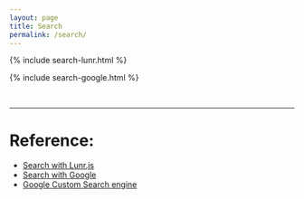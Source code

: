 ```yaml
---
layout: page
title: Search
permalink: /search/
---
```



{% include search-lunr.html %}

{% include search-google.html %}

<div>
	<script async src="https://cse.google.com/cse.js?cx=013029827813215097911:1exidgxkr3n"></script>
	<div class="gcse-search"></div>
</div>

<br>

<!-- a horizontal line -->

___
# Reference:
- [Search with Lunr.js](https://jekyllcodex.org/without-plugin/search-lunr/)
- [Search with Google](https://jekyllcodex.org/without-plugin/search-google/)
- [Google Custom Search engine](https://www.google.com/cse/)

